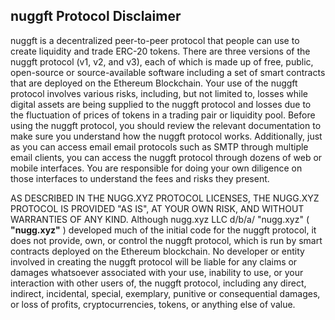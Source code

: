 ## **nuggft** Protocol Disclaimer

nuggft is a decentralized peer-to-peer protocol that people can use to create liquidity and trade ERC-20 tokens. There are three versions of the nuggft protocol (v1, v2, and v3), each of which is made up of free, public, open-source or source-available software including a set of smart contracts that are deployed on the Ethereum Blockchain. Your use of the nuggft protocol involves various risks, including, but not limited to, losses while digital assets are being supplied to the nuggft protocol and losses due to the fluctuation of prices of tokens in a trading pair or liquidity pool. Before using the nuggft protocol, you should review the relevant documentation to make sure you understand how the nuggft protocol works. Additionally, just as you can access email email protocols such as SMTP through multiple email clients, you can access the nuggft protocol through dozens of web or mobile interfaces. You are responsible for doing your own diligence on those interfaces to understand the fees and risks they present.

AS DESCRIBED IN THE NUGG.XYZ PROTOCOL LICENSES, THE NUGG.XYZ PROTOCOL IS PROVIDED &quot;AS IS&quot;, AT YOUR OWN RISK, AND WITHOUT WARRANTIES OF ANY KIND. Although nugg.xyz LLC d/b/a/ &quot;nugg.xyz&quot; ( **&quot;nugg.xyz&quot;** ) developed much of the initial code for the nuggft protocol, it does not provide, own, or control the nuggft protocol, which is run by smart contracts deployed on the Ethereum blockchain. No developer or entity involved in creating the nuggft protocol will be liable for any claims or damages whatsoever associated with your use, inability to use, or your interaction with other users of, the nuggft protocol, including any direct, indirect, incidental, special, exemplary, punitive or consequential damages, or loss of profits, cryptocurrencies, tokens, or anything else of value.

</div>

